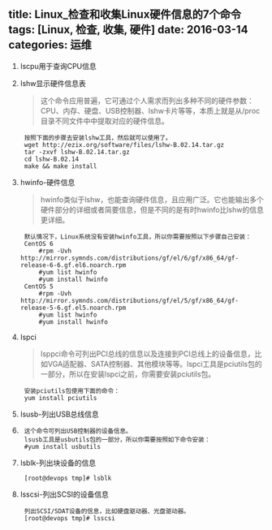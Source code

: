 title: Linux_检查和收集Linux硬件信息的7个命令
tags: [Linux, 检查, 收集, 硬件]
date: 2016-03-14
categories: 运维
---

1. lscpu用于查询CPU信息

2. lshw显示硬件信息表

    > 这个命令应用普遍，它可通过个人需求而列出多种不同的硬件参数：CPU、内存、硬盘、USB控制器、lshw卡片等等，本质上就是从/proc目录不同文件中中提取对应的硬件信息。
    
	    按照下面的步骤去安装lshw工具，然后就可以使用了。
	    wget http://ezix.org/software/files/lshw-B.02.14.tar.gz
	    tar -zxvf lshw-B.02.14.tar.gz
	    cd lshw-B.02.14
	    make && make install
	    
<!-- more -->

3. hwinfo-硬件信息

    > hwinfo类似于lshw，也能查询硬件信息，且应用广泛。它也能输出多个硬件部分的详细或者简要信息，但是不同的是有时hwinfo比lshw的信息更详细。
	    
	    默认情况下，Linux系统没有安装hwinfo工具，所以你需要按照以下步骤自己安装：
	    CentOS 6
	        #rpm -Uvh http://mirror.symnds.com/distributions/gf/el/6/gf/x86_64/gf-release-6-6.gf.el6.noarch.rpm
	        #yum list hwinfo
	        #yum install hwinfo
	    CentOS 5
	        #rpm -Uvh http://mirror.symnds.com/distributions/gf/el/5/gf/x86_64/gf-release-5-6.gf.el5.noarch.rpm
	        #yum list hwinfo
	        #yum install hwinfo

4. lspci

    > lsppci命令可列出PCI总线的信息以及连接到PCI总线上的设备信息，比如VGA适配器、SATA控制器、其他模块等等。lspci工具是pciutils包的一部分，所以在安装lspci之前，你需要安装pciutils包。
    
	    安装pciutils包使用下面的命令：
	    yum install pciutils

5. lsusb-列出USB总线信息
6. 
	    这个命令可列出USB控制器的设备信息。
	    lsusb工具是usbutils包的一部分，所以你需要按照如下命令安装：
	    #yum install usbutils

6. lsblk-列出块设备的信息

    	[root@devops tmp]# lsblk

7. lsscsi-列出SCSI的设备信息

	    列出SCSI/SDAT设备的信息，比如硬盘驱动器、光盘驱动器。
	    [root@devops tmp]# lsscsi